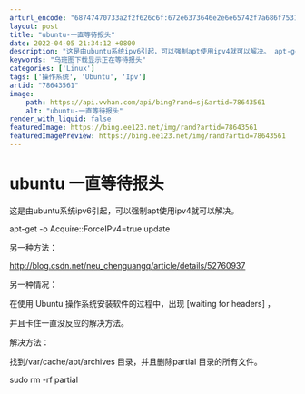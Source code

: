 ```yaml
---
arturl_encode: "68747470733a2f2f626c6f:672e6373646e2e6e65742f7a686f7531343332353930323637:2f61727469636c652f64657461696c732f3738363433353631"
layout: post
title: "ubuntu-一直等待报头"
date: 2022-04-05 21:34:12 +0800
description: "这是由ubuntu系统ipv6引起，可以强制apt使用ipv4就可以解决。 apt-get -o A"
keywords: "乌班图下载显示正在等待报头"
categories: ['Linux']
tags: ['操作系统', 'Ubuntu', 'Ipv']
artid: "78643561"
image:
    path: https://api.vvhan.com/api/bing?rand=sj&artid=78643561
    alt: "ubuntu-一直等待报头"
render_with_liquid: false
featuredImage: https://bing.ee123.net/img/rand?artid=78643561
featuredImagePreview: https://bing.ee123.net/img/rand?artid=78643561
---
```


# ubuntu 一直等待报头

这是由ubuntu系统ipv6引起，可以强制apt使用ipv4就可以解决。
  
apt-get -o Acquire::ForceIPv4=true update

另一种方法：
  
<http://blog.csdn.net/neu_chenguangq/article/details/52760937>

另一种情况：

在使用 Ubuntu 操作系统安装软件的过程中，出现 [waiting for headers] ，

并且卡住一直没反应的解决方法。

解决方法：

找到/var/cache/apt/archives 目录，并且删除partial 目录的所有文件。
  
sudo rm -rf partial
